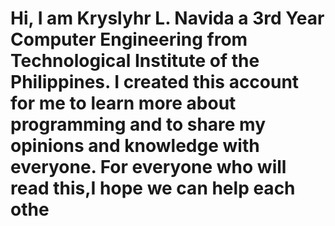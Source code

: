 # Hi, I am Kryslyhr L. Navida a 3rd Year Computer Engineering from Technological Institute of the Philippines. I created this account for me to learn more about programming and to share my opinions and knowledge with everyone. For everyone who will read this,I hope we can help each othe
